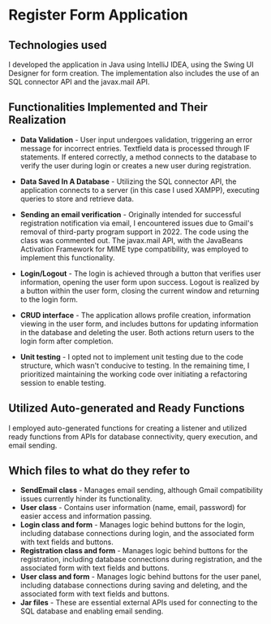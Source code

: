 # Register Form Application

## Technologies used

I developed the application in Java using IntelliJ IDEA, using the Swing UI Designer for form creation. The implementation also includes the use of an SQL connector API and the javax.mail API.

## Functionalities Implemented and Their Realization

* __Data Validation__ - User input undergoes validation, triggering an error message for incorrect entries. Textfield data is processed through IF statements. If entered correctly, a method connects to the database to verify the user during login or creates a new user during registration.

* __Data Saved In A Database__ - Utilizing the SQL connector API, the application connects to a server (in this case I used XAMPP), executing queries to store and retrieve data.

* __Sending an email verification__ - Originally intended for successful registration notification via email, I encountered issues due to Gmail's removal of third-party program support in 2022. The code using the class was commented out. The javax.mail API, with the JavaBeans Activation Framework for MIME type compatibility, was employed to implement this functionality.

* __Login/Logout__ - The login is achieved through a button that verifies user information, opening the user form upon success. Logout is realized by a button within the user form, closing the current window and returning to the login form.

* __CRUD interface__ - The application allows profile creation, information viewing in the user form, and includes buttons for updating information in the database and deleting the user. Both actions return users to the login form after completion.
 
* __Unit testing__ - I opted not to implement unit testing due to the code structure, which wasn't conducive to testing. In the remaining time, I prioritized maintaining the working code over initiating a refactoring session to enable testing.

## Utilized Auto-generated and Ready Functions

I employed auto-generated functions for creating a listener and utilized ready functions from APIs for database connectivity, query execution, and email sending.

## Which files to what do they refer to

* __SendEmail class__ - Manages email sending, although Gmail compatibility issues currently hinder its functionality.
* __User class__ - Contains user information (name, email, password) for easier access and information passing.
* __Login class and form__ - Manages logic behind buttons for the login, including database connections during login, and the associated form with text fields and buttons.
* __Registration class and form__ - Manages logic behind buttons for the registration, including database connections during registration, and the associated form with text fields and buttons.
* __User class and form__ - Manages logic behind buttons for the user panel, including database connections during saving and deleting, and the associated form with text fields and buttons.
* __Jar files__ - These are essential external APIs used for connecting to the SQL database and enabling email sending.
